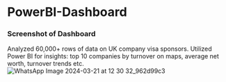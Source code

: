 # PowerBI-Dashboard

### Screenshot of Dashboard

 Analyzed 60,000+ rows of data on UK company visa sponsors.
 Utilized Power BI for insights: 
 top 10 companies by turnover on maps, average net worth, turnover trends etc.
![WhatsApp Image 2024-03-21 at 12 30 32_962d99c3](https://github.com/DishaAgarwal1906/PowerBI-Dashboard/assets/126338015/ed0c4f10-1945-45ed-909c-668eaa5454df)
